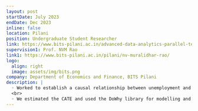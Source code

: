 ```yaml
---
layout: post
startDate: July 2023
endDate: Dec 2023
inline: false
location: Pilani
position: Undergraduate Student Researcher
link: https://www.bits-pilani.ac.in/advanced-data-analytics-parallel-technologies-laboratory/
supervision1: Prof. NVM Rao
link1: https://www.bits-pilani.ac.in/pilani/nv-muralidhar-rao/
logo:
  align: right
  image: assets/img/bits.png
company: Department of Economics and Finance, BITS Pilani
description: |
  ◦ Worked to establish a causal relationship between unemployment and conflicts in the region of Northern and Sub-Saharan Africa using Deep Learning model with Instrumental Variables in Causal ML.
  <br>
  ◦ We estimated the CATE and used the DoWhy library for modelling and testing the causal assumptions.
---
```

